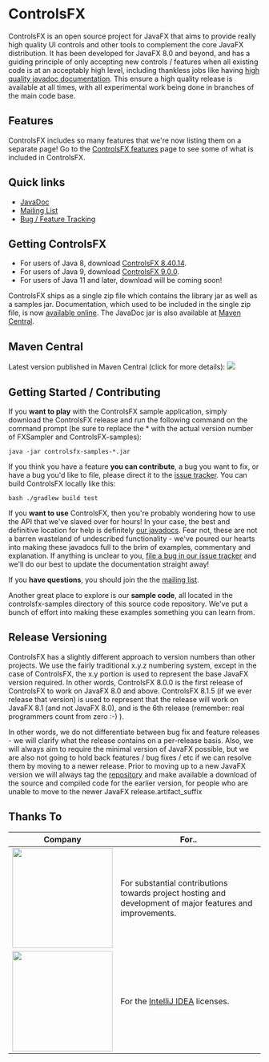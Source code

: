 ControlsFX
=====

ControlsFX is an open source project for JavaFX that aims to provide really high quality UI controls and other tools to complement the core JavaFX distribution. It has been developed for JavaFX 8.0 and beyond, and has a guiding principle of only accepting new controls / features when all existing code is at an acceptably high level, including thankless jobs like having [high quality javadoc documentation](http://docs.controlsfx.org). This ensure a high quality release is available at all times, with all experimental work being done in branches of the main code base.

## Features

ControlsFX includes so many features that we're now listing them on a separate page! Go to the <a href="http://fxexperience.com/controlsfx/features">ControlsFX features</a> page to see some of what is included in ControlsFX.

## Quick links

- [JavaDoc](http://docs.controlsfx.org)
- [Mailing List](https://groups.google.com/group/controlsfx-dev)
- [Bug / Feature Tracking](https://github.com/controlsfx/controlsfx/issues?q=is%3Aissue+is%3Aopen+sort%3Aupdated-desc)

## Getting ControlsFX

- For users of Java 8, download [ControlsFX 8.40.14](http://fxexperience.com/downloads/controlsfx-8-40-14/).
- For users of Java 9, download [ControlsFX 9.0.0](http://fxexperience.com/downloads/controlsfx-9-0-0/).
- For users of Java 11 and later, download will be coming soon!

ControlsFX ships as a single zip file which contains the library jar as well as a samples jar. Documentation, which used to be included in the single zip file, is now [available online](http://docs.controlsfx.org). The JavaDoc jar is also available at [Maven Central](https://oss.sonatype.org/content/repositories/releases/org/controlsfx/controlsfx/).

## Maven Central

Latest version published in Maven Central (click for more details):
<a href="https://maven-badges.herokuapp.com/maven-central/org.controlsfx/controlsfx"><img src="http://img.shields.io/maven-central/v/org.controlsfx/controlsfx.svg?style=flat"></a>

## Getting Started / Contributing

If you **want to play** with the ControlsFX sample application, simply download the ControlsFX release and run the following command on the command prompt (be sure to replace the * with the actual version number of FXSampler and ControlsFX-samples):

`java -jar controlsfx-samples-*.jar`

If you think you have a feature **you can contribute**, a bug you want to fix, or have a bug you'd like to file, please direct it to the [issue tracker](https://github.com/controlsfx/controlsfx/issues?q=is%3Aissue+is%3Aopen+sort%3Aupdated-desc). You can build ControlsFX locally like this:

`bash ./gradlew build test`

If you **want to use** ControlsFX, then you're probably wondering how to use the API that we've slaved over for hours! In your case, the best and definitive location for help is definitely [our javadocs](http://docs.controlsfx.org). Fear not, these are not a barren wasteland of undescribed functionality - we've poured our hearts into making these javadocs full to the brim of examples, commentary and explanation. If anything is unclear to you, [file a bug in our issue tracker](https://github.com/controlsfx/controlsfx/issues?q=is%3Aissue+is%3Aopen+sort%3Aupdated-desc) and we'll do our best to update the documentation straight away!

If you **have questions**, you should join the the [mailing list](https://groups.google.com/group/controlsfx-dev).

Another great place to explore is our **sample code**, all located in the controlsfx-samples directory of this source code repository. We've put a bunch of effort into making these examples something you can learn from.

## Release Versioning

ControlsFX has a slightly different approach to version numbers than other projects. We use the fairly traditional x.y.z numbering system, except in the case of ControlsFX, the x.y portion is used to represent the base JavaFX version required. In other words, ControlsFX 8.0.0 is the first release of ControlsFX to work on JavaFX 8.0 and above. ControlsFX 8.1.5 (if we ever release that version) is used to represent that the release will work on JavaFX 8.1 (and not JavaFX 8.0), and is the 6th release (remember: real programmers count from zero :-) ).

In other words, we do not differentiate between bug fix and feature releases - we will clarify what the release contains on a per-release basis. Also, we will always aim to require the minimal version of JavaFX possible, but we are also not going to hold back features / bug fixes / etc if we can resolve them by moving to a newer release. Prior to moving up to a new JavaFX version we will always tag the <a href="http://code.controlsfx.org">repository</a> and make available a download of the source and compiled code for the earlier version, for people who are unable to move to the newer JavaFX release.artifact_suffix

## Thanks To

| Company              | For..                          |
|----------------------|--------------------------------|
| <a href="http://gluonhq.com"><img width="200" src="http://fxexperience.com/wp-content/uploads/2016/08/Gluon_combined_logo_vertical.png"></a>| For substantial contributions towards project hosting and development of major features and improvements.|
|<img width="200" src="http://fxexperience.com/wp-content/uploads/2013/04/jetbrains.png">| For the <a href="https://www.jetbrains.com/idea">IntelliJ IDEA</a> licenses.|
